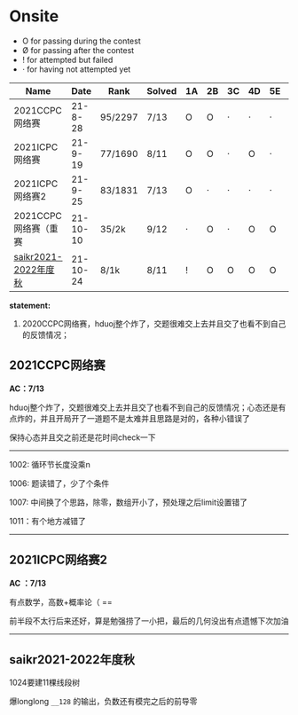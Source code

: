 # Onsite

- O for passing during the contest
- Ø for passing after the contest
- ! for attempted but failed
- · for having not attempted yet



| Name                                                         | Date      | Rank    | Solved | 1A   | 2B   | 3C   | 4D   | 5E   | 6F   | 7G   | 8H   | 9I   | 10J  | 11K  | 12L  | 13M  |
| ------------------------------------------------------------ | --------- | ------- | ------ | ---- | ---- | ---- | ---- | ---- | ---- | ---- | ---- | ---- | ---- | ---- | ---- | ---- |
| 2021CCPC网络赛                                               | 21-8-28   | 95/2297 | 7/13   | O    | O    | ·    | ·    | ·    | O    | O    | ·    | O    | ·    | O    | O    | ·    |
| 2021ICPC网络赛                                               | 21-9-19   | 77/1690 | 8/11   | O    | O    | ·    | O    | ·    | O    | O    | O    | O    | !    | O    |      |      |
| 2021ICPC网络赛2                                              | 21-9-25   | 83/1831 | 7/13   | O    | ·    | ·    | ·    | ·    | ·    | O    | O    | ·    | O    | O    | O    | O    |
| 2021CCPC网络赛（重赛                                         | 21-10-10  | 35/2k   | 9/12   | ·    | O    | ·    | O    | O    | O    | O    | O    | O    | O    | O    | !    |      |
| [saikr2021-2022年度秋](http://oj.saikr.com/contest/15/problems) | 21- 10-24 | 8/1k    | 8/11   | !    | O    | O    | O    | O    | O    | O    |      | O    | O    | !    |      |      |



**statement:** 

1.  2020CCPC网络赛，hduoj整个炸了，交题很难交上去并且交了也看不到自己的反馈情况；





## 2021CCPC网络赛

**AC：7/13**

hduoj整个炸了，交题很难交上去并且交了也看不到自己的反馈情况；心态还是有点炸的，并且开局开了一道题不是太难并且思路是对的，各种小错误了

保持心态并且交之前还是花时间check一下

---

1002: 循环节长度没乘n

1006: 题读错了，少了个条件

1007: 中间换了个思路，除零，数组开小了，预处理之后limit设置错了

1011：有个地方减错了

---



## 2021ICPC网络赛2

**AC ：7/13**

有点数学，高数+概率论（  ==

前半段不太行后来还好，算是勉强捞了一小把，最后的几何没出有点遗憾下次加油

----





## saikr2021-2022年度秋

1024要建11棵线段树

爆longlong `__128` 的输出，负数还有模完之后的前导零